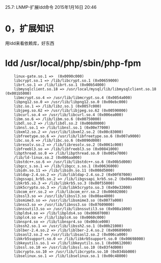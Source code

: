 25.7: LNMP-扩展ldd命令
2015年1月16日
20:46
 
0，扩展知识
=============================================
用ldd来看依赖库，好东西
# ldd /usr/local/php/sbin/php-fpm
        linux-gate.so.1 =>  (0x0090c000)
        libcrypt.so.1 => /lib/libcrypt.so.1 (0x00659000)
        librt.so.1 => /lib/librt.so.1 (0x00b54000)
        libmysqlclient.so.18 => /usr/local/mysql/lib/libmysqlclient.so.18 (0x001b5000)
        libmcrypt.so.4 => /usr/lib/libmcrypt.so.4 (0x0054a000)
        libpng12.so.0 => /usr/lib/libpng12.so.0 (0x00ebc000)
        libz.so.1 => /lib/libz.so.1 (0x0057c000)
        libjpeg.so.62 => /usr/lib/libjpeg.so.62 (0x00590000)
        libcurl.so.4 => /usr/lib/libcurl.so.4 (0x006ea000)
        libm.so.6 => /lib/libm.so.6 (0x00750000)
        libdl.so.2 => /lib/libdl.so.2 (0x008d0000)
        libnsl.so.1 => /lib/libnsl.so.1 (0x00e77000)
        libxml2.so.2 => /usr/lib/libxml2.so.2 (0x00c83000)
        libfreetype.so.6 => /usr/lib/libfreetype.so.6 (0x007a9000)
        libc.so.6 => /lib/libc.so.6 (0x0090d000)
        libresolv.so.2 => /lib/libresolv.so.2 (0x0061c000)
        libfreebl3.so => /lib/libfreebl3.so (0x00841000)
        libpthread.so.0 => /lib/libpthread.so.0 (0x005e7000)
        /lib/ld-linux.so.2 (0x006aa000)
        libstdc++.so.6 => /usr/lib/libstdc++.so.6 (0x00b5d000)
        libgcc_s.so.1 => /lib/libgcc_s.so.1 (0x00636000)
        libidn.so.11 => /lib/libidn.so.11 (0x008d5000)
        libldap-2.4.so.2 => /lib/libldap-2.4.so.2 (0x00f07000)
        libgssapi_krb5.so.2 => /lib/libgssapi_krb5.so.2 (0x00aa4000)
        libkrb5.so.3 => /lib/libkrb5.so.3 (0x00f55000)
        libk5crypto.so.3 => /lib/libk5crypto.so.3 (0x00e32000)
        libcom_err.so.2 => /lib/libcom_err.so.2 (0x00602000)
        libssl3.so => /usr/lib/libssl3.so (0x00ae4000)
        libsmime3.so => /usr/lib/libsmime3.so (0x0077a000)
        libnss3.so => /usr/lib/libnss3.so (0x07609000)
        libnssutil3.so => /usr/lib/libnssutil3.so (0x008a1000)
        libplds4.so => /lib/libplds4.so (0x00607000)
        libplc4.so => /lib/libplc4.so (0x0060c000)
        libnspr4.so => /lib/libnspr4.so (0x00dce000)
        libssh2.so.1 => /usr/lib/libssh2.so.1 (0x00b21000)
        liblber-2.4.so.2 => /lib/liblber-2.4.so.2 (0x00689000)
        libsasl2.so.2 => /usr/lib/libsasl2.so.2 (0x006ca000)
        libkrb5support.so.0 => /lib/libkrb5support.so.0 (0x00698000)
        libkeyutils.so.1 => /lib/libkeyutils.so.1 (0x00612000)
        libssl.so.10 => /usr/lib/libssl.so.10 (0x03f4d000)
        libcrypto.so.10 => /usr/lib/libcrypto.so.10 (0x034bb000)
        libselinux.so.1 => /lib/libselinux.so.1 (0x00c48000) 
